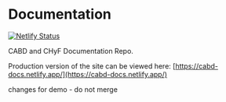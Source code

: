 # Documentation

[![Netlify Status](https://api.netlify.com/api/v1/badges/1dc2e75e-a578-4af9-a254-c98cb57a52b0/deploy-status)](https://app.netlify.com/sites/cabd-docs/deploys)

CABD and CHyF Documentation Repo.

Production version of the site can be viewed here: [https://cabd-docs.netlify.app/](https://cabd-docs.netlify.app/)

changes for demo - do not merge